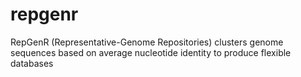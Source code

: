# repgenr
RepGenR (Representative-Genome Repositories) clusters genome sequences based on average nucleotide identity to produce flexible databases
